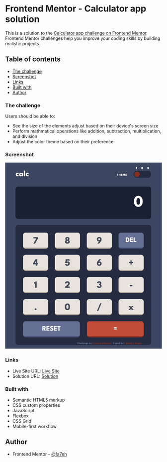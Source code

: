 # Frontend Mentor - Calculator app solution

This is a solution to the [Calculator app challenge on Frontend Mentor](https://www.frontendmentor.io/challenges/calculator-app-9lteq5N29). Frontend Mentor challenges help you improve your coding skills by building realistic projects.

## Table of contents

- [The challenge](#the-challenge)
- [Screenshot](#screenshot)
- [Links](#links)
- [Built with](#built-with)
- [Author](#author)

### The challenge

Users should be able to:

- See the size of the elements adjust based on their device's screen size
- Perform mathmatical operations like addition, subtraction, multiplication, and division
- Adjust the color theme based on their preference

### Screenshot

![](./images/Screenshot.jpg)

### Links

- Live Site URL: [Live Site](https://singhfatehbir.github.io/)
- Solution URL: [Solution](https://www.frontendmentor.io/solutions/)

### Built with

- Semantic HTML5 markup
- CSS custom properties
- JavaScript
- Flexbox
- CSS Grid
- Mobile-first workflow

## Author

- Frontend Mentor - [@fa7eh](https://www.frontendmentor.io/profile/fa7eh)
